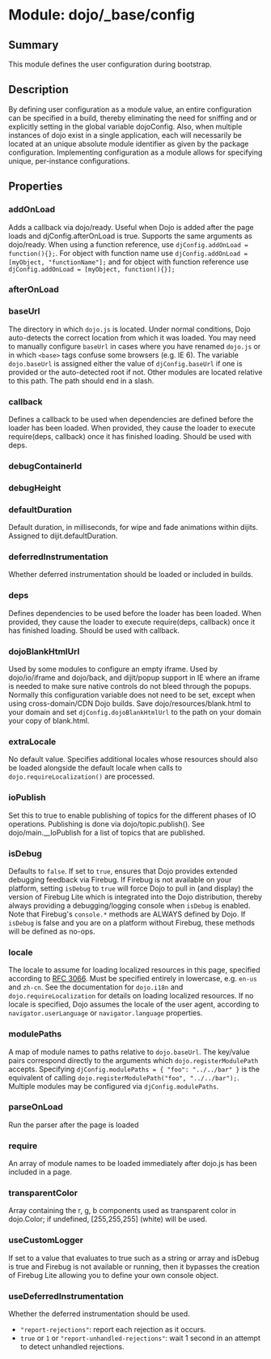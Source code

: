 # Module: dojo/_base/config

## Summary

This module defines the user configuration during bootstrap.
## Description

By defining user configuration as a module value, an entire configuration can be specified in a build,
thereby eliminating the need for sniffing and or explicitly setting in the global variable dojoConfig.
Also, when multiple instances of dojo exist in a single application, each will necessarily be located
at an unique absolute module identifier as given by the package configuration. Implementing configuration
as a module allows for specifying unique, per-instance configurations.
## Properties

### addOnLoad
Adds a callback via dojo/ready. Useful when Dojo is added after
the page loads and djConfig.afterOnLoad is true. Supports the same
arguments as dojo/ready. When using a function reference, use
`djConfig.addOnLoad = function(){};`. For object with function name use
`djConfig.addOnLoad = [myObject, "functionName"];` and for object with
function reference use
`djConfig.addOnLoad = [myObject, function(){}];`

### afterOnLoad


### baseUrl
The directory in which `dojo.js` is located. Under normal
conditions, Dojo auto-detects the correct location from which it
was loaded. You may need to manually configure `baseUrl` in cases
where you have renamed `dojo.js` or in which `<base>` tags confuse
some browsers (e.g. IE 6). The variable `dojo.baseUrl` is assigned
either the value of `djConfig.baseUrl` if one is provided or the
auto-detected root if not. Other modules are located relative to
this path. The path should end in a slash.

### callback
Defines a callback to be used when dependencies are defined before 
the loader has been loaded. When provided, they cause the loader to 
execute require(deps, callback) once it has finished loading. 
Should be used with deps.

### debugContainerId


### debugHeight


### defaultDuration
Default duration, in milliseconds, for wipe and fade animations within dijits.
Assigned to dijit.defaultDuration.

### deferredInstrumentation
Whether deferred instrumentation should be loaded or included
in builds.

### deps
Defines dependencies to be used before the loader has been loaded.
When provided, they cause the loader to execute require(deps, callback) 
once it has finished loading. Should be used with callback.

### dojoBlankHtmlUrl
Used by some modules to configure an empty iframe. Used by dojo/io/iframe and
dojo/back, and dijit/popup support in IE where an iframe is needed to make sure native
controls do not bleed through the popups. Normally this configuration variable
does not need to be set, except when using cross-domain/CDN Dojo builds.
Save dojo/resources/blank.html to your domain and set `djConfig.dojoBlankHtmlUrl`
to the path on your domain your copy of blank.html.

### extraLocale
No default value. Specifies additional locales whose
resources should also be loaded alongside the default locale when
calls to `dojo.requireLocalization()` are processed.

### ioPublish
Set this to true to enable publishing of topics for the different phases of
IO operations. Publishing is done via dojo/topic.publish(). See dojo/main.__IoPublish for a list
of topics that are published.

### isDebug
Defaults to `false`. If set to `true`, ensures that Dojo provides
extended debugging feedback via Firebug. If Firebug is not available
on your platform, setting `isDebug` to `true` will force Dojo to
pull in (and display) the version of Firebug Lite which is
integrated into the Dojo distribution, thereby always providing a
debugging/logging console when `isDebug` is enabled. Note that
Firebug's `console.*` methods are ALWAYS defined by Dojo. If
`isDebug` is false and you are on a platform without Firebug, these
methods will be defined as no-ops.

### locale
The locale to assume for loading localized resources in this page,
specified according to [RFC 3066](http://www.ietf.org/rfc/rfc3066.txt).
Must be specified entirely in lowercase, e.g. `en-us` and `zh-cn`.
See the documentation for `dojo.i18n` and `dojo.requireLocalization`
for details on loading localized resources. If no locale is specified,
Dojo assumes the locale of the user agent, according to `navigator.userLanguage`
or `navigator.language` properties.

### modulePaths
A map of module names to paths relative to `dojo.baseUrl`. The
key/value pairs correspond directly to the arguments which
`dojo.registerModulePath` accepts. Specifying
`djConfig.modulePaths = { "foo": "../../bar" }` is the equivalent
of calling `dojo.registerModulePath("foo", "../../bar");`. Multiple
modules may be configured via `djConfig.modulePaths`.

### parseOnLoad
Run the parser after the page is loaded

### require
An array of module names to be loaded immediately after dojo.js has been included
in a page.

### transparentColor
Array containing the r, g, b components used as transparent color in dojo.Color;
if undefined, [255,255,255] (white) will be used.

### useCustomLogger
If set to a value that evaluates to true such as a string or array and
isDebug is true and Firebug is not available or running, then it bypasses
the creation of Firebug Lite allowing you to define your own console object.

### useDeferredInstrumentation
Whether the deferred instrumentation should be used.

* `"report-rejections"`: report each rejection as it occurs.
* `true` or `1` or `"report-unhandled-rejections"`: wait 1 second
in an attempt to detect unhandled rejections.

